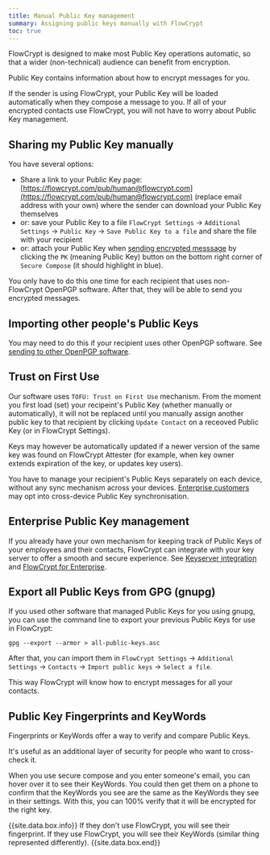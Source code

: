 ```yaml
---
title: Manual Public Key management
summary: Assigning public keys manually with FlowCrypt
toc: true
---
```


FlowCrypt is designed to make most Public Key operations automatic, so that a wider (non-technical) audience can benefit from encryption.

Public Key contains information about how to encrypt messages for you.

If the sender is using FlowCrypt, your Public Key will be loaded automatically when they compose a message to you. If all of your encrypted contacts use FlowCrypt, you will not have to worry about Public Key management.

## Sharing my Public Key manually

You have several options:
 - Share a link to your Public Key page: [https://flowcrypt.com/pub/human@flowcrypt.com](https://flowcrypt.com/pub/human@flowcrypt.com) (replace email address with your own) where the sender can download your Public Key themselves
 - or: save your Public Key to a file `FlowCrypt Settings` -> `Additional Settings` -> `Public Key` -> `Save Public Key to a file` and share the file with your recipient
 - or: attach your Public Key when [sending encrypted messsage](../guide/send-and-receive/send-to-other-pgp-software.html) by clicking the `PK` (meaning Public Key) button on the bottom right corner of `Secure Compose` (it should highlight in blue).

You only have to do this one time for each recipient that uses non-FlowCrypt OpenPGP software. After that, they will be able to send you encrypted messages.

## Importing other people's Public Keys

You may need to do this if your recipient uses other OpenPGP software. See [sending to other OpenPGP software](../guide/send-and-receive/send-to-other-pgp-software.html).

## Trust on First Use

Our software uses `TOFU: Trust on First Use` mechanism. From the moment you first load (set) your recipeint's Public Key (whether manually or automatically), it will not be replaced until you manually assign another public key to that recipient by clicking `Update Contact` on a receoved Public Key (or in FlowCrypt Settings).

Keys may however be automatically updated if a newer version of the same key was found on FlowCrypt Attester (for example, when key owner extends expiration of the key, or updates key users).

You have to manage your recipient's Public Keys separately on each device, without any sync mechanism across your devices. [Enterprise customers](../business/enterprise.html) may opt into cross-device Public Key synchronisation.

## Enterprise Public Key management

If you already have your own mechanism for keeping track of Public Keys of your employees and their contacts, FlowCrypt can integrate with your key server to offer a smooth and secure experience. See [Keyserver integration](keyserver-integration.html) and [FlowCrypt for Enterprise](../business/enterprise.html).

## Export all Public Keys from GPG (gnupg)

If you used other software that managed Public Keys for you using gnupg, you can use the command line to export your previous Public Keys for use in FlowCrypt:

```
gpg --export --armor > all-public-keys.asc
```

After that, you can import them in `FlowCrypt Settings` -> `Additional Settings` -> `Contacts` -> `Import public keys` -> `Select a file`.

This way FlowCrypt will know how to encrypt messages for all your contacts.

## Public Key Fingerprints and KeyWords

Fingerprints or KeyWords offer a way to verify and compare Public Keys.

It's useful as an additional layer of security for people who want to cross-check it.

When you use secure compose and you enter someone's email, you can hover over it to see their KeyWords. You could then get them on a phone to confirm that the KeyWords you see are the same as the KeyWords they see in their settings. With this, you can 100% verify that it will be encrypted for the right key.

{{site.data.box.info}}
If they don't use FlowCrypt, you will see their fingerprint. If they use FlowCrypt, you will see their KeyWords (similar thing represented differently).
{{site.data.box.end}}
